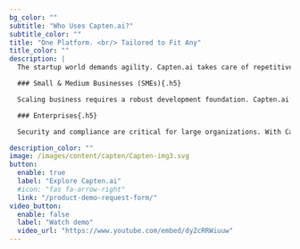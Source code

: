 ```yaml
---
bg_color: ""
subtitle: "Who Uses Capten.ai?"
subtitle_color: ""
title: "One Platform. <br/> Tailored to Fit Any"
title_color: ""
description: |
  The startup world demands agility. Capten.ai takes care of repetitive development tasks, freeing your engineering teams to focus on innovation. Seize opportunities, speed up your launches, and lead industry disruption.

  ### Small & Medium Businesses (SMEs){.h5}

  Scaling business requires a robust development foundation. Capten.ai’s agnostic approach optimizes development workflows, keeping your business agile and ahead of market shifts.

  ### Enterprises{.h5}

  Security and compliance are critical for large organizations. With Capten.ai, adopt a security-first approach and automate compliance checks to ensure fast, secure software development.

description_color: ""
image: /images/content/capten/Capten-img3.svg
button:
  enable: true
  label: "Explore Capten.ai"
  #icon: "fas fa-arrow-right"
  link: "/product-demo-request-form/"
video_button:
  enable: false
  label: "Watch demo"
  video_url: "https://www.youtube.com/embed/dyZcRRWiuuw"
---
```


